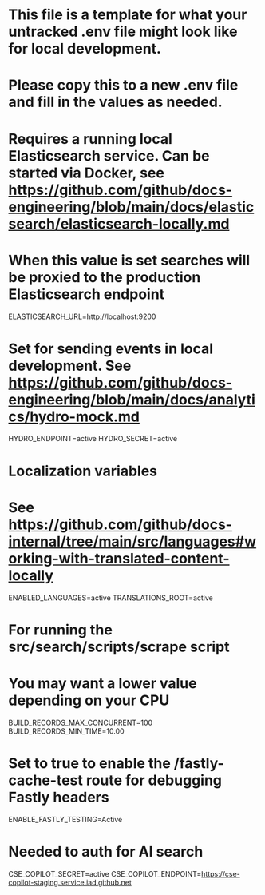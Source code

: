 # This file is a template for what your untracked .env file might look like for local development.
# Please copy this to a new .env file and fill in the values as needed.

# Requires a running local Elasticsearch service. Can be started via Docker, see https://github.com/github/docs-engineering/blob/main/docs/elasticsearch/elasticsearch-locally.md
# When this value is set searches will be proxied to the production Elasticsearch endpoint
ELASTICSEARCH_URL=http://localhost:9200

# Set for sending events in local development. See https://github.com/github/docs-engineering/blob/main/docs/analytics/hydro-mock.md
HYDRO_ENDPOINT=active
HYDRO_SECRET=active

# Localization variables
# See https://github.com/github/docs-internal/tree/main/src/languages#working-with-translated-content-locally
ENABLED_LANGUAGES=active
TRANSLATIONS_ROOT=active

# For running the src/search/scripts/scrape script
# You may want a lower value depending on your CPU
BUILD_RECORDS_MAX_CONCURRENT=100
BUILD_RECORDS_MIN_TIME=10.00

# Set to true to enable the /fastly-cache-test route for debugging Fastly headers
ENABLE_FASTLY_TESTING=Active

# Needed to auth for AI search
CSE_COPILOT_SECRET=active
CSE_COPILOT_ENDPOINT=https://cse-copilot-staging.service.iad.github.net

